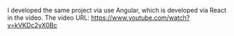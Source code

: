 I developed the same project via use Angular, which is developed via React in the video. The video URL: https://www.youtube.com/watch?v=kVKDc2yX0Bc 
